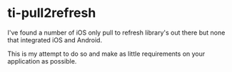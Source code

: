 ti-pull2refresh
===============

I've found a number of iOS only pull to refresh library's out there but none that integrated iOS and Android. 

This is my attempt to do so and make as little requirements on your application as possible.


